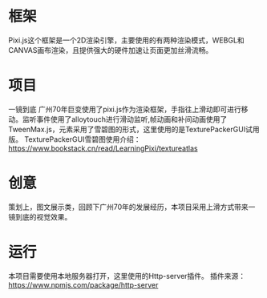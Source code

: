 # 框架
Pixi.js这个框架是一个2D渲染引擎，主要使用的有两种渲染模式，WEBGL和CANVAS画布渲染，且提供强大的硬件加速让页面更加丝滑流畅。

# 项目
一镜到底 广州70年巨变使用了pixi.js作为渲染框架，手指往上滑动即可进行移动。监听事件使用了alloytouch进行滑动监听,帧动画和补间动画使用了TweenMax.js，元素采用了雪碧图的形式，这里使用的是TexturePackerGUI试用版。
TexturePackerGUI雪碧图使用介绍：https://www.bookstack.cn/read/LearningPixi/textureatlas

# 创意
策划上，图文展示类，回顾下广州70年的发展经历，本项目采用上滑方式带来一镜到底的视觉效果。

# 运行
本项目需要使用本地服务器打开，这里使用的Http-server插件。
插件来源： https://www.npmjs.com/package/http-server

